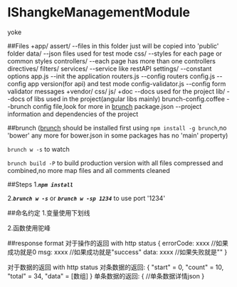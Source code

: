 IShangkeManagementModule
========================

yoke

##Files
    +app/
      assert/                   --files in this folder just will be copied into 'public' folder
        data/                   --json files used for test mode
      css/                      --styles for each page or common styles
      controllers/              --each page has more than one controllers
      directives/
      filters/
      services/                 --service like restAPI
      settings/                 --constant options
     app.js                     --init the application
     routers.js                 --config routers
     config.js                  --config app version(for api) and test mode
     config-validator.js        --config form validator messages
    +vendor/
      css/
      js/
    +doc                        --docs used for the project
        lib/                    --docs of libs used in the project(angular libs mainly)
    brunch-config.coffee        --brunch config file,look for more in [brunch](http://brunch.io/)
    package.json                --project information and dependencies of the project

##brunch
([brunch](http://brunch.io/) should be installed first using `npm install -g brunch`,no 'bower' any more for bower.json in some packages has no 'main' property)

`brunch w -s` to watch

`brunch build -P` to build production version with all files compressed and combined,no more map files and all comments cleaned

##Steps
1.***`npm install`***

2.***`brunch w -s`*** or ***`brunch w -sp 1234`*** to use port '1234'


##命名约定
1.变量使用下划线

2.函数使用驼峰

##response format
对于操作的返回
    with http status
    {
        errorCode: xxxx //如果成功就是0
        msg: xxxx  //如果成功就是"success"
        data: xxxx  //如果失败就是""
    }

对于数据的返回
    with http status
    对条数据的返回:
        {
            "start" = 0,
            "count" = 10,
            "total" = 34,
            "data" = [数组]
        }
    单条数据的返回:
        {
            //单条数据详情json
        }
